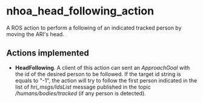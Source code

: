 # nhoa_head_following_action 
A ROS action to perform a following of an indicated tracked person by moving the ARI's head.


## Actions implemented

* **HeadFollowing**. A client of this action can sent an *ApproachGoal* with the id of the desired person to be followed. If the target id string is equals to "-1", the action will try to follow the first person indicated in the list of *hri_msgs/IdsList* message published in the topic */humans/bodies/tracked* (if any person is detected).
